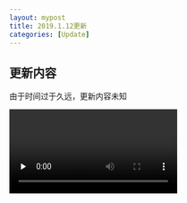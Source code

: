 ```yaml
---
layout: mypost
title: 2019.1.12更新
categories: [Update]
---
```


## 更新内容   

由于时间过于久远，更新内容未知

<video id="video" controls="" preload="none">
      <source id="mp4" src="https://1057237562.github.io/projectoe/posts/2019/01/30/preview.mp4" type="video/mp4">
</video>
